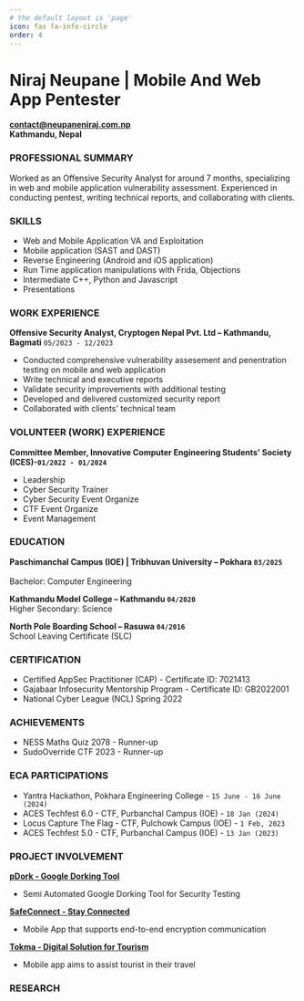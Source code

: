 ```yaml
---
# the default layout is 'page'
icon: fas fa-info-circle
order: 4
---
```


# Niraj Neupane | Mobile And Web App Pentester

**contact@neupaneniraj.com.np** <br>
**Kathmandu, Nepal**

### PROFESSIONAL SUMMARY
Worked as an Offensive Security Analyst for around 7 months, specializing in web and mobile application vulnerability assessment. Experienced in conducting pentest, writing technical reports, and collaborating with clients.

### SKILLS
- Web and Mobile Application VA and Exploitation
- Mobile application (SAST and DAST)
- Reverse Engineering (Android and iOS application)
- Run Time application manipulations with Frida, Objections
- Intermediate C++, Python and  Javascript
- Presentations

### WORK EXPERIENCE
**Offensive Security Analyst, Cryptogen Nepal Pvt. Ltd – Kathmandu, Bagmati** `05/2023 - 12/2023`
- Conducted comprehensive vulnerability assesement and penentration
testing on mobile and web application
- Write technical and executive reports
- Validate security improvements with additional
testing
- Developed and delivered customized security report
- Collaborated with clients' technical team

### VOLUNTEER (WORK) EXPERIENCE
**Committee Member, Innovative Computer Engineering Students' Society (ICES)-`01/2022 - 01/2024`**
- Leadership
- Cyber Security Trainer
- Cyber Security Event Organize
- CTF Event Organize
- Event Management

### EDUCATION
**Paschimanchal Campus (IOE) | Tribhuvan University  – Pokhara `03/2025`**<br>	
Bachelor: Computer Engineering

**Kathmandu Model College –  Kathmandu `04/2020`**<br>
Higher Secondary: Science

**North Pole Boarding School – Rasuwa  `04/2016`**<br>
School Leaving Certificate (SLC)


### CERTIFICATION
- Certified AppSec Practitioner (CAP) - Certificate ID: 7021413 <br>
- Gajabaar Infosecurity Mentorship Program - Certificate ID: GB2022001 <br>
- National Cyber League (NCL) Spring 2022 


### ACHIEVEMENTS
- NESS Maths Quiz 2078  - Runner-up <br>
- SudoOverride CTF 2023 - Runner-up <br>

### ECA PARTICIPATIONS

- Yantra Hackathon, Pokhara Engineering College - `15 June - 16 June (2024)` <br>
- ACES Techfest 6.0 - CTF, Purbanchal Campus (IOE) - `18 Jan (2024)` <br>
- Locus Capture The Flag - CTF, Pulchowk Campus (IOE) - `1 Feb, 2023`  <br>
- ACES Techfest 5.0 - CTF, Purbanchal Campus (IOE) - `13 Jan (2023)`<br>

### PROJECT INVOLVEMENT
**[pDork - Google Dorking Tool](https://github.com/patali09/pDork)**<br>
- Semi Automated Google Dorking Tool for Security Testing

**[SafeConnect - Stay Connected  ](https://github.com/patali09/SafeConnect)**
- Mobile App that supports end-to-end encryption communication

**[Tokma - Digital Solution for Tourism](https://github.com/patali09/Tokma)**
- Mobile app aims to assist tourist in their travel

### RESEARCH
